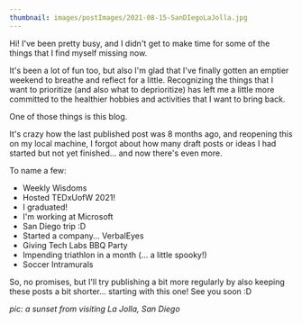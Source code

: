 ```yaml
---
thumbnail: images/postImages/2021-08-15-SanDIegoLaJolla.jpg
---
```

Hi! I've been pretty busy, and I didn't get to make time for some of the things that I find myself missing now.

It's been a lot of fun too, but also I'm glad that I've finally gotten an emptier weekend to breathe and reflect for a little. Recognizing the things that I want to prioritize (and also what to deprioritize) has left me a little more committed to the healthier hobbies and activities that I want to bring back.

One of those things is this blog.

It's crazy how the last published post was 8 months ago, and reopening this on my local machine, I forgot about how many draft posts or ideas I had started but not yet finished... and now there's even more.

To name a few:
* Weekly Wisdoms
* Hosted TEDxUofW 2021!
* I graduated!
* I'm working at Microsoft
* San Diego trip :D
* Started a company... VerbalEyes
* Giving Tech Labs BBQ Party
* Impending triathlon in a month (... a little spooky!)
* Soccer Intramurals

So, no promises, but I'll try publishing a bit more regularly by also keeping these posts a bit shorter... starting with this one! See you soon :D

*pic: a sunset from visiting La Jolla, San Diego*